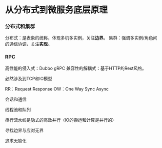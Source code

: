 # 从分布式到微服务底层原理
### 分布式和集群
分布式：是表象的统称，体现多机多实例，关注**边界**。
集群：强调多实例/角色间的通信协调，关注**实现**。

### RPC
高性能的侵入式：Dubbo gRPC
兼容性的解耦式：基于HTTP的Rest风格。

必然涉及到TCP和IO模型

RR：Request Response
OW：One Way
Sync
Async

会话和通信

线程池和队列

串行流水线是隐式的高效并行（IO的搬运和计算是并行的）

寻找边界与应对无界

追求无锁化